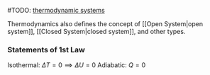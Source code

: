 #TODO: [thermodynamic systems](https://en.wikipedia.org/wiki/Thermodynamic_system "Thermodynamic system")

Thermodynamics also defines the concept of [[Open System\|open system]], [[Closed System\|closed system]], and other types.




### Statements of 1st Law
Isothermal: $\Delta T = 0 \implies \Delta U = 0$
Adiabatic: $Q = 0$

